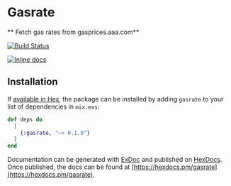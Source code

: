 # Gasrate

** Fetch gas rates from gasprices.aaa.com**

[![Build Status](https://travis-ci.org/mithereal/elixir-gasrate.svg?branch=master)](https://travis-ci.org/mithereal/elixir-gasrate/)

[![Inline docs](http://inch-ci.org/github/mithereal/elixir-gasrate.svg)](http://inch-ci.org/github/mithereal/elixir-gasrate)


## Installation

If [available in Hex](https://hex.pm/docs/publish), the package can be installed
by adding `gasrate` to your list of dependencies in `mix.exs`:

```elixir
def deps do
  [
    {:gasrate, "~> 0.1.0"}
  ]
end
```

Documentation can be generated with [ExDoc](https://github.com/elixir-lang/ex_doc)
and published on [HexDocs](https://hexdocs.pm). Once published, the docs can
be found at [https://hexdocs.pm/gasrate](https://hexdocs.pm/gasrate).

